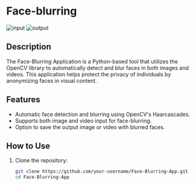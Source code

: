 # Face-blurring


![input](.png)
![output](.png)

## Description

The Face-Blurring Application is a Python-based tool that utilizes the OpenCV library to automatically detect and blur faces in both images and videos. This application helps protect the privacy of individuals by anonymizing faces in visual content.

## Features

- Automatic face detection and blurring using OpenCV's Haarcascades.
- Supports both image and video input for face-blurring.
- Option to save the output image or video with blurred faces.

## How to Use

1. Clone the repository:

   ```bash
   git clone https://github.com/your-username/Face-Blurring-App.git
   cd Face-Blurring-App
